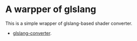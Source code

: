 # A warpper of glslang
  This is a simple wrapper of glslang-based shader converter.
  - [glslang-converter](https://github.com/AOF-Dev/glslang-converter).